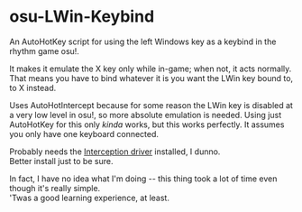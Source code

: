 # osu-LWin-Keybind
An AutoHotKey script for using the left Windows key as a keybind in the rhythm game osu!.

It makes it emulate the X key only while in-game; when not, it acts normally.  
That means you have to bind whatever it is you want the LWin key bound to, to X instead.  

Uses AutoHotIntercept because for some reason the LWin key is disabled at a very low level in osu!, so more absolute emulation is needed. 
Using just AutoHotKey for this only <i>kinda</i> works, but this works perfectly.
It assumes you only have one keyboard connected.

Probably needs the <a href="http://www.oblita.com/interception">Interception driver</a> installed, I dunno.  
Better install just to be sure.

In fact, I have no idea what I'm doing -- this thing took a lot of time even though it's really simple.  
'Twas a good learning experience, at least.
